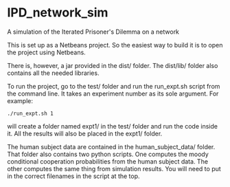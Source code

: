 # IPD_network_sim
A simulation of the Iterated Prisoner's Dilemma on a network

This is set up as a Netbeans project. So the easiest way to build it is to open the project using Netbeans.

There is, however, a jar provided in the dist/ folder. The dist/lib/ folder also contains all
the needed libraries.

To run the project, go to the test/ folder and run the run_expt.sh script from the command line.
It takes an experiment number as its sole argument. For example:

`./run_expt.sh 1`

will create a folder named expt1/ in the test/ folder and run the code inside it. All the results
will also be placed in the expt1/ folder.

The human subject data are contained in the human_subject_data/ folder. That folder also contains
two python scripts. One computes the moody conditional cooperation probabilities from the human
subject data. The other computes the same thing from simulation results. You will need to put
in the correct filenames in the script at the top.


